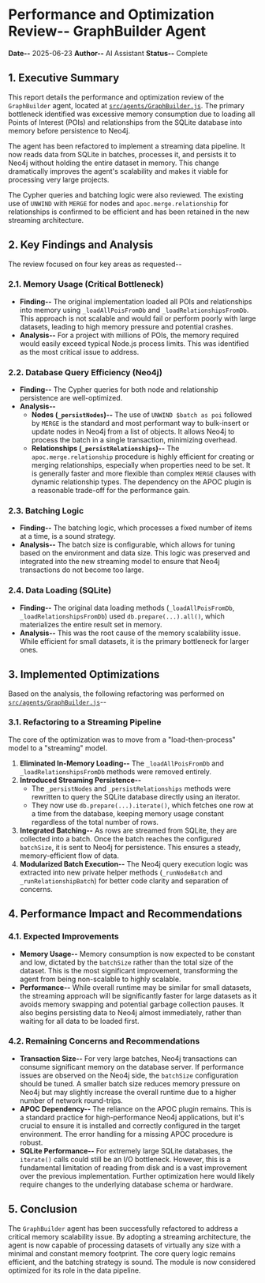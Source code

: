 # Performance and Optimization Review-- GraphBuilder Agent

**Date--** 2025-06-23
**Author--** AI Assistant
**Status--** Complete

## 1. Executive Summary

This report details the performance and optimization review of the `GraphBuilder` agent, located at [`src/agents/GraphBuilder.js`](src/agents/GraphBuilder.js). The primary bottleneck identified was excessive memory consumption due to loading all Points of Interest (POIs) and relationships from the SQLite database into memory before persistence to Neo4j.

The agent has been refactored to implement a streaming data pipeline. It now reads data from SQLite in batches, processes it, and persists it to Neo4j without holding the entire dataset in memory. This change dramatically improves the agent's scalability and makes it viable for processing very large projects.

The Cypher queries and batching logic were also reviewed. The existing use of `UNWIND` with `MERGE` for nodes and `apoc.merge.relationship` for relationships is confirmed to be efficient and has been retained in the new streaming architecture.

## 2. Key Findings and Analysis

The review focused on four key areas as requested--

### 2.1. Memory Usage (Critical Bottleneck)

-   **Finding--** The original implementation loaded all POIs and relationships into memory using `_loadAllPoisFromDb` and `_loadRelationshipsFromDb`. This approach is not scalable and would fail or perform poorly with large datasets, leading to high memory pressure and potential crashes.
-   **Analysis--** For a project with millions of POIs, the memory required would easily exceed typical Node.js process limits. This was identified as the most critical issue to address.

### 2.2. Database Query Efficiency (Neo4j)

-   **Finding--** The Cypher queries for both node and relationship persistence are well-optimized.
-   **Analysis--**
    -   **Nodes (`_persistNodes`)--** The use of `UNWIND $batch as poi` followed by `MERGE` is the standard and most performant way to bulk-insert or update nodes in Neo4j from a list of objects. It allows Neo4j to process the batch in a single transaction, minimizing overhead.
    -   **Relationships (`_persistRelationships`)--** The `apoc.merge.relationship` procedure is highly efficient for creating or merging relationships, especially when properties need to be set. It is generally faster and more flexible than complex `MERGE` clauses with dynamic relationship types. The dependency on the APOC plugin is a reasonable trade-off for the performance gain.

### 2.3. Batching Logic

-   **Finding--** The batching logic, which processes a fixed number of items at a time, is a sound strategy.
-   **Analysis--** The batch size is configurable, which allows for tuning based on the environment and data size. This logic was preserved and integrated into the new streaming model to ensure that Neo4j transactions do not become too large.

### 2.4. Data Loading (SQLite)

-   **Finding--** The original data loading methods (`_loadAllPoisFromDb`, `_loadRelationshipsFromDb`) used `db.prepare(...).all()`, which materializes the entire result set in memory.
-   **Analysis--** This was the root cause of the memory scalability issue. While efficient for small datasets, it is the primary bottleneck for larger ones.

## 3. Implemented Optimizations

Based on the analysis, the following refactoring was performed on [`src/agents/GraphBuilder.js`](src/agents/GraphBuilder.js)--

### 3.1. Refactoring to a Streaming Pipeline

The core of the optimization was to move from a "load-then-process" model to a "streaming" model.

1.  **Eliminated In-Memory Loading--** The `_loadAllPoisFromDb` and `_loadRelationshipsFromDb` methods were removed entirely.
2.  **Introduced Streaming Persistence--**
    -   The `_persistNodes` and `_persistRelationships` methods were rewritten to query the SQLite database directly using an iterator.
    -   They now use `db.prepare(...).iterate()`, which fetches one row at a time from the database, keeping memory usage constant regardless of the total number of rows.
3.  **Integrated Batching--** As rows are streamed from SQLite, they are collected into a batch. Once the batch reaches the configured `batchSize`, it is sent to Neo4j for persistence. This ensures a steady, memory-efficient flow of data.
4.  **Modularized Batch Execution--** The Neo4j query execution logic was extracted into new private helper methods (`_runNodeBatch` and `_runRelationshipBatch`) for better code clarity and separation of concerns.

## 4. Performance Impact and Recommendations

### 4.1. Expected Improvements

-   **Memory Usage--** Memory consumption is now expected to be constant and low, dictated by the `batchSize` rather than the total size of the dataset. This is the most significant improvement, transforming the agent from being non-scalable to highly scalable.
-   **Performance--** While overall runtime may be similar for small datasets, the streaming approach will be significantly faster for large datasets as it avoids memory swapping and potential garbage collection pauses. It also begins persisting data to Neo4j almost immediately, rather than waiting for all data to be loaded first.

### 4.2. Remaining Concerns and Recommendations

-   **Transaction Size--** For very large batches, Neo4j transactions can consume significant memory on the database server. If performance issues are observed on the Neo4j side, the `batchSize` configuration should be tuned. A smaller batch size reduces memory pressure on Neo4j but may slightly increase the overall runtime due to a higher number of network round-trips.
-   **APOC Dependency--** The reliance on the APOC plugin remains. This is a standard practice for high-performance Neo4j applications, but it's crucial to ensure it is installed and correctly configured in the target environment. The error handling for a missing APOC procedure is robust.
-   **SQLite Performance--** For extremely large SQLite databases, the `iterate()` calls could still be an I/O bottleneck. However, this is a fundamental limitation of reading from disk and is a vast improvement over the previous implementation. Further optimization here would likely require changes to the underlying database schema or hardware.

## 5. Conclusion

The `GraphBuilder` agent has been successfully refactored to address a critical memory scalability issue. By adopting a streaming architecture, the agent is now capable of processing datasets of virtually any size with a minimal and constant memory footprint. The core query logic remains efficient, and the batching strategy is sound. The module is now considered optimized for its role in the data pipeline.
